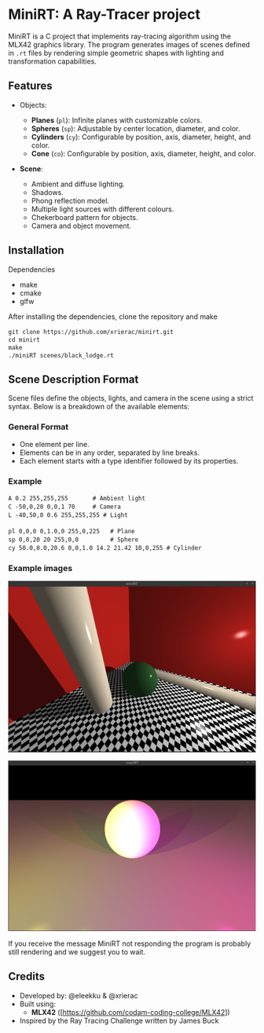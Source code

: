# MiniRT: A Ray-Tracer project
MiniRT is a C project that implements ray-tracing algorithm using the MLX42 graphics library. The program generates images of scenes defined in `.rt` files by rendering simple geometric shapes with lighting and transformation capabilities.

## Features
- Objects:
  - **Planes** (`pl`): Infinite planes with customizable colors.
  - **Spheres** (`sp`): Adjustable by center location, diameter, and color.
  - **Cylinders** (`cy`): Configurable by position, axis, diameter, height, and color.
  - **Cone** (`co`): Configurable by position, axis, diameter, height, and color.

- **Scene**:
  - Ambient and diffuse lighting.
  - Shadows.
  - Phong reflection model.
  - Multiple light sources with different colours.
  - Chekerboard pattern for objects.
  - Camera and object movement.
 
## Installation
Dependencies
- make
- cmake
- glfw

After installing the dependencies, clone the repository and make
```
git clone https://github.com/xrierac/minirt.git
cd minirt
make
./miniRT scenes/black_lodge.rt
```
## Scene Description Format
Scene files define the objects, lights, and camera in the scene using a strict syntax. Below is a breakdown of the available elements:

### General Format
- One element per line.
- Elements can be in any order, separated by line breaks.
- Each element starts with a type identifier followed by its properties.

### Example
```txt
A 0.2 255,255,255       # Ambient light
C -50,0,20 0,0,1 70     # Camera
L -40,50,0 0.6 255,255,255 # Light

pl 0,0,0 0,1.0,0 255,0,225   # Plane
sp 0,0,20 20 255,0,0         # Sphere
cy 50.0,0.0,20.6 0,0,1.0 14.2 21.42 10,0,255 # Cylinder
```
### Example images

![Rendered Scene Example](assets/black_lodge.png "Rendered scene called black_lodge")

![Rendered Scene Example](assets/multilight.png "Rendered Scene called presenting multiple lights with colors")

If you receive the message MiniRT not responding the program is probably still rendering and we suggest you to wait. 

## Credits
- Developed by: @eleekku & @xrierac
- Built using:
  - **MLX42** ([https://github.com/codam-coding-college/MLX42])
- Inspired by the Ray Tracing Challenge written by James Buck
